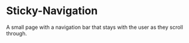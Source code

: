 # Sticky-Navigation
A small page with a navigation bar that stays with the user as they scroll through.

